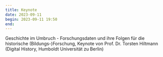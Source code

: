 ```yaml
---
title: Keynote
date: 2023-09-11
begin: 2023-09-11 19:50
end:
---
```


Geschichte im Umbruch - Forschungsdaten und ihre Folgen für die historische (Bildungs-)Forschung, Keynote von Prof. Dr. Torsten Hiltmann (Digital History, Humboldt Universität zu Berlin)